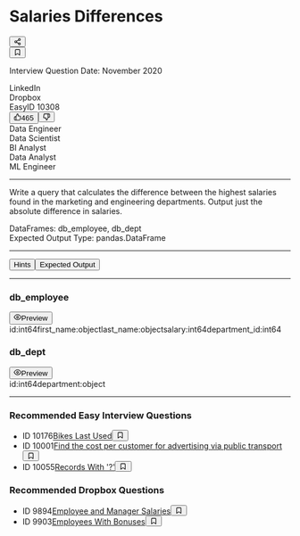 <div class="QuestionDetails__container"><div class="QuestionDetails__contents flow"><div class="QuestionMetadata__header"><h1 class="QuestionMetadata__h1">Salaries Differences</h1><div class="Dropdown__container"><button type="button" aria-label="Share" class="Dropdown__toggle  Dropdown__toggle--border-0"><svg xmlns="http://www.w3.org/2000/svg" width="1em" height="1em" fill="none" viewBox="0 0 24 24"><path stroke="currentColor" stroke-linecap="round" stroke-linejoin="round" stroke-width="2" d="m8.59 13.51 6.83 3.98m-.01-10.98-6.82 3.98M21 5a3 3 0 1 1-6 0 3 3 0 0 1 6 0ZM9 12a3 3 0 1 1-6 0 3 3 0 0 1 6 0Zm12 7a3 3 0 1 1-6 0 3 3 0 0 1 6 0Z"></path></svg></button></div><button type="button" class="BookmarkButton__button" aria-label="Bookmark"><svg xmlns="http://www.w3.org/2000/svg" width="1em" height="1em" fill="none" viewBox="0 0 24 24" class="BookmarkButton__icon "><path stroke="currentColor" stroke-linecap="round" stroke-linejoin="round" stroke-width="2" d="m19 21-7-5-7 5V5a2 2 0 0 1 2-2h10a2 2 0 0 1 2 2v16Z"></path></svg></button></div><p class="QuestionMetadata__date">Interview Question Date: November 2020</p><div class="QuestionMetadata__metadata"><div>LinkedIn</div><div>Dropbox</div><span class="QuestionDifficulty--easy">Easy</span><span>ID 10308</span><div class="QuestionVote__container"><button type="button" class="QuestionVote__button" aria-label="Upvote"><svg xmlns="http://www.w3.org/2000/svg" width="1em" height="1em" fill="none" viewBox="0 0 24 24" class="QuestionVote__icon "><path stroke="currentColor" stroke-linecap="round" stroke-linejoin="round" stroke-width="2" d="M7 22H4a2 2 0 0 1-2-2v-7a2 2 0 0 1 2-2h3m7-2V5a3 3 0 0 0-3-3l-4 9v11h11.28a2 2 0 0 0 2-1.7l1.38-9a1.999 1.999 0 0 0-2-2.3H14Z"></path></svg>465</button><button type="button" class="QuestionVote__button" aria-label="Downvote"><svg xmlns="http://www.w3.org/2000/svg" width="1em" height="1em" fill="none" viewBox="0 0 24 24" class="QuestionVote__icon "><path stroke="currentColor" stroke-linecap="round" stroke-linejoin="round" stroke-width="2" d="M17 2h2.67A2.31 2.31 0 0 1 22 4v7a2.31 2.31 0 0 1-2.33 2H17m-7 2v4a3 3 0 0 0 3 3l4-9V2H5.72a2 2 0 0 0-2 1.7l-1.38 9a2 2 0 0 0 2 2.3H10Z"></path></svg></button></div></div><div class="QuestionMetadata__metadata"><div>Data Engineer</div><div>Data Scientist</div><div>BI Analyst</div><div>Data Analyst</div><div>ML Engineer</div></div><hr><div class="QuestionMetadata__question"><p>Write a query that calculates the difference between the highest salaries found in the marketing and engineering departments. Output just the absolute difference in salaries.</p></div><div class="QuestionPane__question-data QuestionPane__question-data--tables">DataFrames: db_employee, db_dept</div><div class="QuestionPane__question-data QuestionPane__question-data--type">Expected Output Type: pandas.DataFrame</div><hr><div class="QuestionHints__header"><button class="Button TitleToggle__button " data-variant="outline" data-size="rectangle">Hints</button><button class="Button TitleToggle__button " data-variant="outline" data-size="rectangle">Expected Output</button></div><hr><div class="QuestionTables__header"><h3 class="QuestionTables__table-name">db_employee</h3><button class="Button QuestionTables__preview-btn " data-variant="outline" data-size="tiny"><svg xmlns="http://www.w3.org/2000/svg" width="1em" height="1em" fill="none" viewBox="0 0 24 24"><path stroke="currentColor" stroke-linecap="round" stroke-linejoin="round" stroke-width="2" d="M1 12s4-8 11-8 11 8 11 8-4 8-11 8-11-8-11-8Z"></path><path stroke="currentColor" stroke-linecap="round" stroke-linejoin="round" stroke-width="2" d="M12 15a3 3 0 1 0 0-6 3 3 0 0 0 0 6Z"></path></svg>Preview</button></div><div class="DatasetTableTypes__container "><span class="DatasetTableTypes__column-name">id:</span><span>int64</span><span class="DatasetTableTypes__column-name">first_name:</span><span>object</span><span class="DatasetTableTypes__column-name">last_name:</span><span>object</span><span class="DatasetTableTypes__column-name">salary:</span><span>int64</span><span class="DatasetTableTypes__column-name">department_id:</span><span>int64</span></div><div class="QuestionTables__header"><h3 class="QuestionTables__table-name">db_dept</h3><button class="Button QuestionTables__preview-btn " data-variant="outline" data-size="tiny"><svg xmlns="http://www.w3.org/2000/svg" width="1em" height="1em" fill="none" viewBox="0 0 24 24"><path stroke="currentColor" stroke-linecap="round" stroke-linejoin="round" stroke-width="2" d="M1 12s4-8 11-8 11 8 11 8-4 8-11 8-11-8-11-8Z"></path><path stroke="currentColor" stroke-linecap="round" stroke-linejoin="round" stroke-width="2" d="M12 15a3 3 0 1 0 0-6 3 3 0 0 0 0 6Z"></path></svg>Preview</button></div><div class="DatasetTableTypes__container "><span class="DatasetTableTypes__column-name">id:</span><span>int64</span><span class="DatasetTableTypes__column-name">department:</span><span>object</span></div><hr><h3 class="RecommendedQuestions__title">Recommended Easy Interview Questions</h3><ul class="RecommendedQuestions__list"><li class="RecommendedQuestions__list-item"><span>ID 10176</span><a href="/coding/10176-bikes-last-used">Bikes Last Used</a><span></span><span><button type="button" class="BookmarkButton__button" aria-label="Bookmark"><svg xmlns="http://www.w3.org/2000/svg" width="1em" height="1em" fill="none" viewBox="0 0 24 24" class="BookmarkButton__icon "><path stroke="currentColor" stroke-linecap="round" stroke-linejoin="round" stroke-width="2" d="m19 21-7-5-7 5V5a2 2 0 0 1 2-2h10a2 2 0 0 1 2 2v16Z"></path></svg></button></span></li><li class="RecommendedQuestions__list-item"><span>ID 10001</span><a href="/coding/10001-find-the-cost-per-customer-for-advertising-via-public-transport">Find the cost per customer for advertising via public transport</a><span></span><span><button type="button" class="BookmarkButton__button" aria-label="Bookmark"><svg xmlns="http://www.w3.org/2000/svg" width="1em" height="1em" fill="none" viewBox="0 0 24 24" class="BookmarkButton__icon "><path stroke="currentColor" stroke-linecap="round" stroke-linejoin="round" stroke-width="2" d="m19 21-7-5-7 5V5a2 2 0 0 1 2-2h10a2 2 0 0 1 2 2v16Z"></path></svg></button></span></li><li class="RecommendedQuestions__list-item"><span>ID 10055</span><a href="/coding/10055-records-with">Records With '?'</a><span></span><span><button type="button" class="BookmarkButton__button" aria-label="Bookmark"><svg xmlns="http://www.w3.org/2000/svg" width="1em" height="1em" fill="none" viewBox="0 0 24 24" class="BookmarkButton__icon "><path stroke="currentColor" stroke-linecap="round" stroke-linejoin="round" stroke-width="2" d="m19 21-7-5-7 5V5a2 2 0 0 1 2-2h10a2 2 0 0 1 2 2v16Z"></path></svg></button></span></li></ul><h3 class="RecommendedQuestions__title">Recommended Dropbox Questions</h3><ul class="RecommendedQuestions__list"><li class="RecommendedQuestions__list-item"><span>ID 9894</span><a href="/coding/9894-employee-and-manager-salaries">Employee and Manager Salaries</a><span></span><span><button type="button" class="BookmarkButton__button" aria-label="Bookmark"><svg xmlns="http://www.w3.org/2000/svg" width="1em" height="1em" fill="none" viewBox="0 0 24 24" class="BookmarkButton__icon "><path stroke="currentColor" stroke-linecap="round" stroke-linejoin="round" stroke-width="2" d="m19 21-7-5-7 5V5a2 2 0 0 1 2-2h10a2 2 0 0 1 2 2v16Z"></path></svg></button></span></li><li class="RecommendedQuestions__list-item"><span>ID 9903</span><a href="/coding/9903-employees-with-bonuses">Employees With Bonuses</a><span></span><span><button type="button" class="BookmarkButton__button" aria-label="Bookmark"><svg xmlns="http://www.w3.org/2000/svg" width="1em" height="1em" fill="none" viewBox="0 0 24 24" class="BookmarkButton__icon "><path stroke="currentColor" stroke-linecap="round" stroke-linejoin="round" stroke-width="2" d="m19 21-7-5-7 5V5a2 2 0 0 1 2-2h10a2 2 0 0 1 2 2v16Z"></path></svg></button></span></li></ul></div></div>
